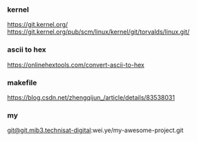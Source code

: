 ### kernel
https://git.kernel.org/
https://git.kernel.org/pub/scm/linux/kernel/git/torvalds/linux.git/

### ascii to hex
https://onlinehextools.com/convert-ascii-to-hex

### makefile
https://blog.csdn.net/zhengqijun_/article/details/83538031

### my
git@git.mib3.technisat-digital:wei.ye/my-awesome-project.git
